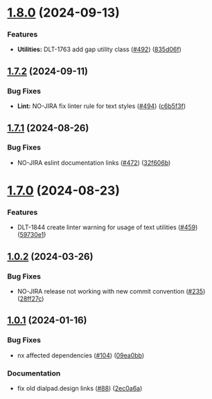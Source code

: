 # [1.8.0](https://github.com/dialpad/dialtone/compare/eslint-plugin-dialtone/v1.7.2...eslint-plugin-dialtone/v1.8.0) (2024-09-13)


### Features

* **Utilities:** DLT-1763 add gap utility class ([#492](https://github.com/dialpad/dialtone/issues/492)) ([835d06f](https://github.com/dialpad/dialtone/commit/835d06fbeead4919dbe7683081b8b92d51031fc1))

## [1.7.2](https://github.com/dialpad/dialtone/compare/eslint-plugin-dialtone/v1.7.1...eslint-plugin-dialtone/v1.7.2) (2024-09-11)


### Bug Fixes

* **Lint:** NO-JIRA fix linter rule for text styles ([#494](https://github.com/dialpad/dialtone/issues/494)) ([c6b5f3f](https://github.com/dialpad/dialtone/commit/c6b5f3f6fb3d79f2863bbfb6d303389da702cc5a))

## [1.7.1](https://github.com/dialpad/dialtone/compare/eslint-plugin-dialtone/v1.7.0...eslint-plugin-dialtone/v1.7.1) (2024-08-26)


### Bug Fixes

* NO-JIRA eslint documentation links ([#472](https://github.com/dialpad/dialtone/issues/472)) ([32f606b](https://github.com/dialpad/dialtone/commit/32f606bd821ed23f10f3345370ea68dcc221ff2d))

# [1.7.0](https://github.com/dialpad/dialtone/compare/eslint-plugin-dialtone/v1.6.0...eslint-plugin-dialtone/v1.7.0) (2024-08-23)


### Features

* DLT-1844 create linter warning for usage of text utilities ([#459](https://github.com/dialpad/dialtone/issues/459)) ([59730e1](https://github.com/dialpad/dialtone/commit/59730e1fe9193af94b7db2de93bb9c7b38e744c9))

## [1.0.2](https://github.com/dialpad/dialtone/compare/eslint-plugin-dialtone/v1.0.1...eslint-plugin-dialtone/v1.0.2) (2024-03-26)


### Bug Fixes

* NO-JIRA release not working with new commit convention ([#235](https://github.com/dialpad/dialtone/issues/235)) ([28ff27c](https://github.com/dialpad/dialtone/commit/28ff27cffac5e751eaf8496b7c716710a0153a61))

## [1.0.1](https://github.com/dialpad/dialtone/compare/eslint-plugin-dialtone/v1.0.0...eslint-plugin-dialtone/v1.0.1) (2024-01-16)


### Bug Fixes

* nx affected dependencies ([#104](https://github.com/dialpad/dialtone/issues/104)) ([09ea0bb](https://github.com/dialpad/dialtone/commit/09ea0bb8c9756dea12e0a03b454df7b942a6e340))


### Documentation

* fix old dialpad.design links ([#88](https://github.com/dialpad/dialtone/issues/88)) ([2ec0a6a](https://github.com/dialpad/dialtone/commit/2ec0a6a5150cf51505ba902234061f1c31d2604c))
